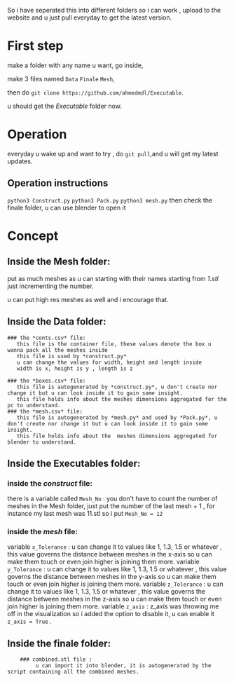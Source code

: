 So i have seperated this into different folders so i can work , upload to the website and u just pull everyday to get the latest version.
# First step
make a folder with any name u want, go inside,

make 3 files named `Data` `Finale` `Mesh`,

then do `git clone https://github.com/ahmedmdl/Executable`.

u should get the *Executable* folder now.

# Operation
everyday u wake up and want to try , do `git pull`,and u will get my latest updates.
## Operation instructions
`python3 Construct.py`
`python3 Pack.py`
`python3 mesh.py`
then check the finale folder, u can use blender to open it 

# Concept
## Inside the Mesh folder:
  put as much meshes as u can starting with their names starting from *1.stl* just incrementing the number.
  
  u can put high res meshes as well and i encourage that.


## Inside the Data folder:
    ### the *conts.csv* file:
       this file is the container file, these values denote the box u wanna pack all the meshes inside
       this file is used by *construct.py*
       u can change the values for width, height and length inside
       width is x, height is y , length is z
       
    ### the *boxes.csv* file:
       this file is autogenerated by *construct.py*, u don't create nor change it but u can look inside it to gain some insight.
       this file holds info about the meshes dimensions aggregated for the pc to understand.
    ### the *mesh.csv* file:
       this file is autogenerated by *mesh.py* and used by *Pack.py*, u don't create nor change it but u can look inside it to gain some insight.
       this file holds info about the  meshes dimensions aggregated for blender to understand.
 
  

## Inside the Executables folder:
   ### inside the *construct* file: 
there is a variable called `Mesh_No` : you don't have to count the number of meshes in the Mesh folder, just put the number of the last mesh + 1 , for instance my last mesh was 11.stl so i put `Mesh_No = 12`

   ### inside the *mesh* file: 
variable `x_Tolerance` : u can change it to values like 1, 1.3, 1.5 or whatever , this value governs the distance between meshes in the x-axis so u can make them touch or even join higher is joining them more. 
variable `y_Tolerance` : u can change it to values like 1, 1.3, 1.5 or whatever , this value governs the distance between meshes in the y-axis so u can make them touch or even join higher is joining them more.
variable `z_Tolerance` : u can change it to values like 1, 1.3, 1.5 or whatever , this value governs the distance between meshes in the z-axis so u can make them touch or even join higher is joining them more. 
variable `z_axis` : z_axis was throwing me off in the visualization so i added the option to disable it, u can enable it `z_axis = True` . 
  
 

## Inside the finale folder:
        ### combined.stl file :
             u can import it into blender, it is autogenerated by the script containing all the combined meshes. 
